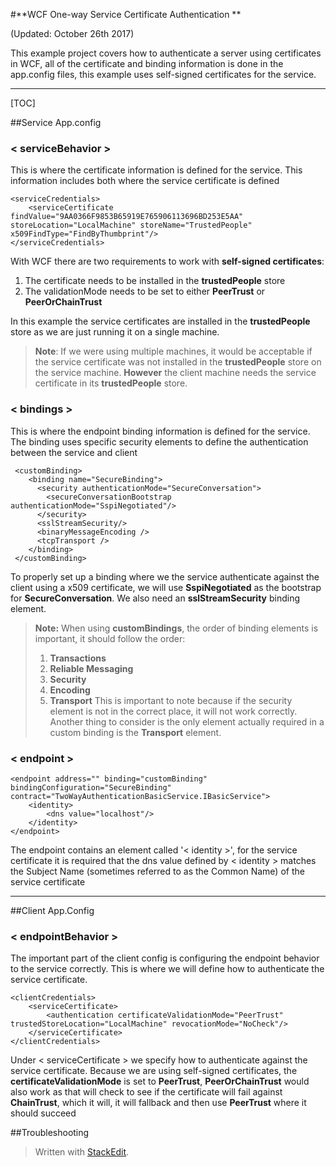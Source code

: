 ﻿#**WCF One-way Service Certificate Authentication **

(Updated: October 26th 2017)

This example project covers how to authenticate a server using certificates in WCF, all of the certificate and binding information is done in the app.config files, this example uses self-signed certificates for the service.

----------

[TOC]

##Service App.config


### < serviceBehavior >

This is where the certificate information is defined for the service. This information includes both where the service certificate is defined

    <serviceCredentials>
        <serviceCertificate findValue="9AA0366F9853B65919E765906113696BD253E5AA" storeLocation="LocalMachine" storeName="TrustedPeople" x509FindType="FindByThumbprint"/>
    </serviceCredentials>

With WCF there are two requirements to work with **self-signed certificates**:

 1. The certificate needs to be installed in the **trustedPeople** store
 2. The validationMode needs to be set to either **PeerTrust** or **PeerOrChainTrust**
 
 In this example the service certificates are installed in the **trustedPeople** store as we are just running it on a single machine.
 >**Note**: If we were using multiple machines, it would be acceptable if the service certificate was not installed in the **trustedPeople** store on the service machine. 
 **However** the client machine needs the service certificate in its **trustedPeople** store.
 

### < bindings >

This is where the endpoint binding information is defined for the service. The binding uses specific security elements to define the authentication between the service and client


     <customBinding>
        <binding name="SecureBinding">
          <security authenticationMode="SecureConversation">
            <secureConversationBootstrap authenticationMode="SspiNegotiated"/>
          </security>
          <sslStreamSecurity/>
          <binaryMessageEncoding />
          <tcpTransport />
        </binding>
     </customBinding>

To properly set up a binding where we the service authenticate against the client using a x509 certificate, we will use **SspiNegotiated** as the bootstrap for **SecureConversation**. We also need an **sslStreamSecurity** binding element.

> **Note:** When using **customBindings**, the order of binding elements is important, it should follow the order:
> 1. **Transactions**
> 2. **Reliable Messaging**
> 3. **Security**
> 4. **Encoding**
> 5. **Transport**
> This is important to note because if the security element is not in the correct place, it will not work correctly. Another thing to consider is the only element actually required in a custom binding is the **Transport** element.


### < endpoint >

    <endpoint address="" binding="customBinding" bindingConfiguration="SecureBinding" contract="TwoWayAuthenticationBasicService.IBasicService">
        <identity>
            <dns value="localhost"/>
        </identity>
    </endpoint>

The endpoint contains an element called '< identity >', for the service certificate it is required that the dns value defined by < identity > matches the Subject Name (sometimes referred to as the Common Name) of the service certificate

-----

##Client App.Config

### < endpointBehavior >

The important part of the client config is configuring the endpoint behavior to the service correctly. This is where we will define how to authenticate the service certificate.

    <clientCredentials>
        <serviceCertificate>
            <authentication certificateValidationMode="PeerTrust" trustedStoreLocation="LocalMachine" revocationMode="NoCheck"/>
        </serviceCertificate>
    </clientCredentials>

Under < serviceCertificate >  we specify how to authenticate against the service certificate. Because we are using self-signed certificates, the **certificateValidationMode** is set to **PeerTrust**, **PeerOrChainTrust** would also work as that will check to see if the certificate will fail against **ChainTrust**, which it will, it will fallback and then use **PeerTrust** where it should succeed 


##Troubleshooting 



> Written with [StackEdit](https://stackedit.io/). 